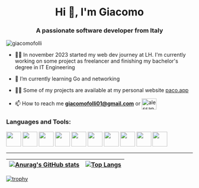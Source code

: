 <h1 align="center">Hi 👋, I'm Giacomo</h1>
<h3 align="center">A passionate software developer from Italy </h3>
<p align="left"> <img src="https://komarev.com/ghpvc/?username=giacomo-folli&label=Profile%20views&color=0e75b6&style=flat" alt="giacomofolli" /> </p>

- 👨‍💻 In november 2023 started my web dev journey at LH. I'm currently working on some project as freelancer and finishing my bachelor's degree in IT Engineering <br>

- 🌱 I’m currently learning Go and networking <br>

- 👨‍💻 Some of my projects are available at my personal website [paco.app](https://paco-fol.vercel.app) <br>

- 📫 How to reach me **giacomofolli01@gmail.com** or <a href="https://linkedin.com/in/giacomo-folli" target="blank">
  <img align="center" src="https://raw.githubusercontent.com/rahuldkjain/github-profile-readme-generator/master/src/images/icons/Social/linked-in-alt.svg" alt="alessandro-dodi" height="30" width="40" /></a>

<h3 align="left">Languages and Tools:</h3>
<p align="left">
<img width="40" height="40" src="https://cdn.jsdelivr.net/gh/devicons/devicon@latest/icons/adonisjs/adonisjs-original.svg" />
<img width="40" height="40" src="https://cdn.jsdelivr.net/gh/devicons/devicon@latest/icons/svelte/svelte-original.svg" />
<img width="40" height="40" src="https://cdn.jsdelivr.net/gh/devicons/devicon@latest/icons/typescript/typescript-original.svg" />
<img width="40" height="40" src="https://cdn.jsdelivr.net/gh/devicons/devicon@latest/icons/postgresql/postgresql-original.svg" />
<img width="40" height="40" src="https://cdn.jsdelivr.net/gh/devicons/devicon@latest/icons/mongodb/mongodb-plain-wordmark.svg" />
<img width="40" height="40" src="https://cdn.jsdelivr.net/gh/devicons/devicon@latest/icons/fedora/fedora-plain.svg" />
<img width="40" height="40" src="https://cdn.jsdelivr.net/gh/devicons/devicon@latest/icons/go/go-original-wordmark.svg" />
<img width="40" height="40" src="https://cdn.jsdelivr.net/gh/devicons/devicon@latest/icons/vercel/vercel-original.svg" />
<img width="40" height="40" src="https://cdn.jsdelivr.net/gh/devicons/devicon@latest/icons/socketio/socketio-original.svg" />
<img width="40" height="40" src="https://cdn.jsdelivr.net/gh/devicons/devicon@latest/icons/redis/redis-original.svg" />
</p>

---

| [![Anurag's GitHub stats](https://github-readme-stats.vercel.app/api?username=giacomo-folli)](https://github.com/anuraghazra/github-readme-stats) | [![Top Langs](https://github-readme-stats.vercel.app/api/top-langs/?username=giacomo-folli&layout=compact&theme=vision-friendly-dark)](https://github.com/anuraghazra/github-readme-stats)
|---|---|

[![trophy](https://github-profile-trophy.vercel.app/?username=ryo-ma)](https://github.com/ryo-ma/github-profile-trophy)

